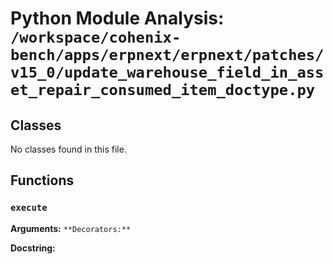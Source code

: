 # Python Module Analysis: `/workspace/cohenix-bench/apps/erpnext/erpnext/patches/v15_0/update_warehouse_field_in_asset_repair_consumed_item_doctype.py`

## Classes

No classes found in this file.


## Functions

### `execute`
**Arguments:** ``
**Decorators:** ``

**Docstring:**
```

```

